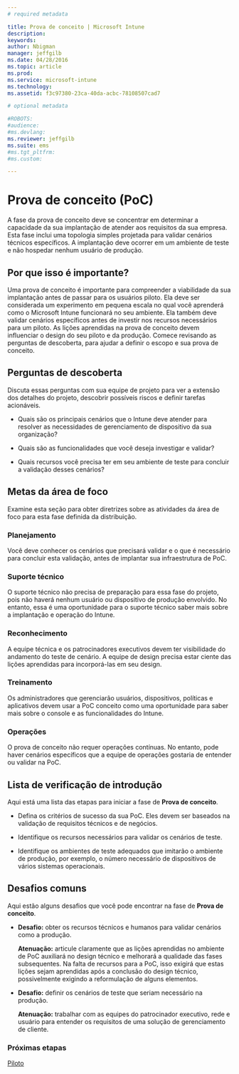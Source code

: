 ```yaml
---
# required metadata

title: Prova de conceito | Microsoft Intune
description:
keywords:
author: Nbigman
manager: jeffgilb
ms.date: 04/28/2016
ms.topic: article
ms.prod:
ms.service: microsoft-intune
ms.technology:
ms.assetid: f3c97380-23ca-40da-acbc-78108507cad7

# optional metadata

#ROBOTS:
#audience:
#ms.devlang:
ms.reviewer: jeffgilb
ms.suite: ems
#ms.tgt_pltfrm:
#ms.custom:

---
```


# Prova de conceito (PoC)
A fase da prova de conceito deve se concentrar em determinar a capacidade da sua implantação de atender aos requisitos da sua empresa. Esta fase inclui uma topologia simples projetada para validar cenários técnicos específicos.  A implantação deve ocorrer em um ambiente de teste e não hospedar nenhum usuário de produção.

## Por que isso é importante?
Uma prova de conceito é importante para compreender a viabilidade da sua implantação antes de passar para os usuários piloto. Ela deve ser considerada um experimento em pequena escala no qual você aprenderá como o Microsoft Intune funcionará no seu ambiente. Ela também deve validar cenários específicos antes de investir nos recursos necessários para um piloto. As lições aprendidas na prova de conceito devem influenciar o design do seu piloto e da produção.
Comece revisando as perguntas de descoberta, para ajudar a definir o escopo e sua prova de conceito.

## Perguntas de descoberta
Discuta essas perguntas com sua equipe de projeto para ver a extensão dos detalhes do projeto, descobrir possíveis riscos e definir tarefas acionáveis.

-   Quais são os principais cenários que o Intune deve atender para resolver as necessidades de gerenciamento de dispositivo da sua organização?

-   Quais são as funcionalidades que você deseja investigar e validar?

-   Quais recursos você precisa ter em seu ambiente de teste para concluir a validação desses cenários?

## Metas da área de foco
Examine esta seção para obter diretrizes sobre as atividades da área de foco para esta fase definida da distribuição.

### Planejamento
Você deve conhecer os cenários que precisará validar e o que é necessário para concluir esta validação, antes de implantar sua infraestrutura de PoC.

### Suporte técnico
O suporte técnico não precisa de preparação para essa fase do projeto, pois não haverá nenhum usuário ou dispositivo de produção envolvido. No entanto, essa é uma oportunidade para o suporte técnico saber mais sobre a implantação e operação do Intune.

### Reconhecimento
A equipe técnica e os patrocinadores executivos devem ter visibilidade do andamento do teste de cenário. A equipe de design precisa estar ciente das lições aprendidas para incorporá-las em seu design.

### Treinamento
Os administradores que gerenciarão usuários, dispositivos, políticas e aplicativos devem usar a PoC conceito como uma oportunidade para saber mais sobre o console e as funcionalidades do Intune.

### Operações
O prova de conceito não requer operações contínuas. No entanto, pode haver cenários específicos que a equipe de operações gostaria de entender ou validar na PoC.

## Lista de verificação de introdução
Aqui está uma lista das etapas para iniciar a fase de **Prova de conceito**.

-   Defina os critérios de sucesso da sua PoC. Eles devem ser baseados na validação de requisitos técnicos e de negócios.

-   Identifique os recursos necessários para validar os cenários de teste.

-   Identifique os ambientes de teste adequados que imitarão o ambiente de produção, por exemplo, o número necessário de dispositivos de vários sistemas operacionais.

## Desafios comuns
Aqui estão alguns desafios que você pode encontrar na fase de **Prova de conceito**.

-   **Desafio:** obter os recursos técnicos e humanos para validar cenários como a produção.

    **Atenuação:** articule claramente que as lições aprendidas no ambiente de PoC auxiliará no design técnico e melhorará a qualidade das fases subsequentes. Na falta de recursos para a PoC, isso exigirá que estas lições sejam aprendidas após a conclusão do design técnico, possivelmente exigindo a reformulação de alguns elementos.

-   **Desafio:** definir os cenários de teste que seriam necessário na produção.

    **Atenuação:** trabalhar com as equipes do patrocinador executivo, rede e usuário para entender os requisitos de uma solução de gerenciamento de cliente.

### Próximas etapas
[Piloto](pilot.md)


<!--HONumber=May16_HO1-->


